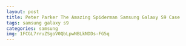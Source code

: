 ```yaml
---
layout: post
title: Peter Parker The Amazing Spiderman Samsung Galaxy S9 Case
tags: samsung galaxy s9
categories: samsung
img: 1FCGL7rruZSgoV0QbLpwNBLkNDDs-FG5q
---
```

